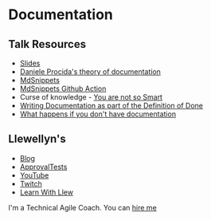 # Documentation
## Talk Resources

* [Slides](https://github.com/isidore/Talks/blob/master/Slides/Documentation.pptx)
* [Daniele Procida's theory of documentation](https://documentation.divio.com/)
* [MdSnippets](http://mdsnippets.com/)
* [MdSnippets Github Action](https://github.com/approvals/ApprovalTests.Java/blob/master/.github/workflows/updateMarkdown.yml#L1)
* Curse of knowledge - [You are not so Smart](https://youarenotsosmart.com/2017/07/20/yanss-103-desirability-bias/)
* [Writing Documentation as part of the Definition of Done](https://www.youtube.com/watch?v=Gms8GijwO9Q)
* [What happens if you don't have documentation](https://youtu.be/FbC2TjSKHXc?t=299)



## Llewellyn's <!-- include: llewellyn.md -->

* [Blog](https://llewellynfalco.blogspot.com/)
* [ApprovalTests](https://github.com/approvals/)
* [YouTube](https://www.youtube.com/user/isidoreus/videos)
* [Twitch](https://www.twitch.tv/llewellynfalco)
* [Learn With Llew](https://github.com/LearnWithLlew)

I'm a Technical Agile Coach. You can [hire me](http://llewellynfalco.blogspot.com/p/hire-me.html)
 <!-- endInclude -->
